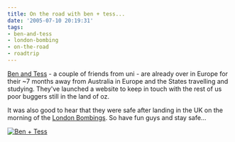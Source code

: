 ```yaml
---
title: On the road with ben + tess...
date: '2005-07-10 20:19:31'
tags:
- ben-and-tess
- london-bombing
- on-the-road
- roadtrip
---
```


<a href="http://buchanan.homedns.org/travelblog/">Ben and Tess</a> - a couple of friends from uni - are already over in Europe for their ~7 months away from Australia in Europe and the States travelling and studying. They've launched a website to keep in touch with the rest of us poor buggers still in the land of oz.

It was also good to hear that they were safe after landing in the UK on the morning of the <a href="http://euphemize.net/archives/20050707/london-explosions/">London Bombings</a>. So have fun guys and stay safe...

<a href="http://buchanan.homedns.org/travelblog/"><img alt="Ben + Tess" title="Ben + Tess" src="http://euphemize.net/img/user/ben_and_tess.jpg" /></a>
